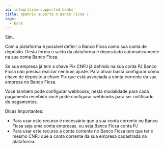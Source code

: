 ```yaml
---
id: integration-supported-banks
title: OpenPix suporta o Banco Ficsa ?
tags:
  - bank
---
```


Sim.

Com a plataforma é possível definir o Banco Ficsa como sua conta de depósito. Desta forma o saldo da plataforma é depositado automaticamente na sua conta Banco Ficsa.

Se sua empresa já tem a chave Pix CNPJ já defindo na sua conta PJ Banco Ficsa não precisa realizar nenhum ajuste. Para ativar basta configurar como chave de depósito a chave Pix que está associada a conta corrente da sua empresa no Banco Ficsa.

Você também pode configurar webhooks, nesta modalidade para cada pagamento recebido você pode configurar webhooks para ser notificado de pagamentos.

Dicas Importantes:

- Para usar este recurso é necessário que a sua conta corrente no Banco Ficsa seja uma conta empresas, ou seja Banco Ficsa conta PJ
- Para usar este recurso a conta corrente no Banco Ficsa tem que ter o mesmo CNPJ que a conta corrente da sua empresa cadastrada na plataforma.
